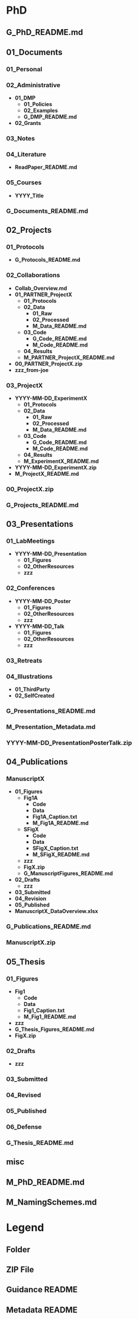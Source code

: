 # **PhD**

## **G_PhD_README.md**

## **01_Documents**

### **01_Personal**

### **02_Administrative**
- **01_DMP**
	- **01_Policies**
	- **02_Examples**
	- **G_DMP_README.md**
- **02_Grants**

### **03_Notes**

### **04_Literature**
- **ReadPaper_README.md**

### **05_Courses**
- **YYYY_Title**

### **G_Documents_README.md**

## **02_Projects**

### **01_Protocols**
- **G_Protocols_README.md**

### **02_Collaborations**
- **Collab_Overview.md**
- **01_PARTNER_ProjectX**
	- **01_Protocols**
	- **02_Data**
		- **01_Raw**
		- **02_Processed**
		- **M_Data_README.md**
	- **03_Code**
		- **G_Code_README.md**
		- **M_Code_README.md**
	- **04_Results**
	- **M_PARTNER_ProjectX_README.md**
- **00_PARTNER_ProjectX.zip**
- **zzz_from-joe**

### **03_ProjectX**
- **YYYY-MM-DD_ExperimentX**
	- **01_Protocols**
	- **02_Data**
		- **01_Raw**
		- **02_Processed**
		- **M_Data_README.md**
	- **03_Code**
		- **G_Code_README.md**
		- **M_Code_README.md**
	- **04_Results**
	- **M_ExperimentX_README.md**
- **YYYY-MM-DD_ExperimentX.zip**
- **M_ProjectX_README.md**

### **00_ProjectX.zip**

### **G_Projects_README.md**

## **03_Presentations**

### **01_LabMeetings**
- **YYYY-MM-DD_Presentation**
	- **01_Figures**
	- **02_OtherResources**
	- **zzz**

### **02_Conferences**
- **YYYY-MM-DD_Poster**
	- **01_Figures**
	- **02_OtherResources**
	- **zzz**
- **YYYY-MM-DD_Talk**
	- **01_Figures**
	- **02_OtherResources**
	- **zzz**

### **03_Retreats**

### **04_Illustrations**
- **01_ThirdParty**
- **02_SelfCreated**

### **G_Presentations_README.md**

### **M_Presentation_Metadata.md**

### **YYYY-MM-DD_PresentationPosterTalk.zip**

## **04_Publications**

### **ManuscriptX**
- **01_Figures**
	- **Fig1A**
		- **Code**
		- **Data**
		- **Fig1A_Caption.txt**
		- **M_Fig1A_README.md**
	- **SFigX**
		- **Code**
		- **Data**
		- **SFigX_Caption.txt**
		- **M_SFigX_README.md**
	- **zzz**
	- **FigX.zip**
	- **G_ManuscriptFigures_README.md**
- **02_Drafts**
	- **zzz**
- **03_Submitted**
- **04_Revision**
- **05_Published**
- **ManuscriptX_DataOverview.xlsx**

### **G_Publications_README.md**

### **ManuscriptX.zip**

## **05_Thesis**

### **01_Figures**
- **Fig1**
	- **Code**
	- **Data**
	- **Fig1_Caption.txt**
	- **M_Fig1_README.md**
- **zzz**
- **G_Thesis_Figures_README.md**
- **FigX.zip**

### **02_Drafts**
- **zzz**

### **03_Submitted**

### **04_Revised**

### **05_Published**

### **06_Defense**

### **G_Thesis_README.md**

## **misc**

## **M_PhD_README.md**

## **M_NamingSchemes.md**

# **Legend**

## **Folder**

## **ZIP File**

## **Guidance README**

## **Metadata README**
